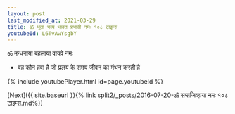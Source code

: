 ```yaml
---
layout: post
last_modified_at: 2021-03-29
title: ॐ भूता भव्य भावत प्रभावी नमः १०८ टाइम्स
youtubeId: L6TvAwYsgbY
---
```

 
 
 ॐ मन्धनाया बहलाया वायवे नमः  
 
 -  वह कौन हवा है जो प्रलय के समय जीवन का मंथन करती है 
 
  
 
  
 
 
 
 
 
 


{% include youtubePlayer.html id=page.youtubeId %}
 
[Next]({{ site.baseurl }}{% link  split2/_posts/2016-07-20-ॐ सप्तजिव्हाया नमः १०८ टाइम्स.md%})
 
